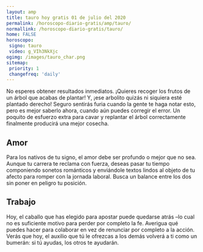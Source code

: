 ```yaml
---
layout: amp
title: tauro hoy gratis 01 de julio del 2020 
permalink: /horoscopo-diario-gratis/amp/tauro/
normallink: /horoscopo-diario-gratis/tauro/
home: FALSE
horoscopo:
 signo: tauro
 video: g_VIh3NkXjc
ogimg: /images/tauro_char.png
sitemap:
 priority: 1
 changefreq: 'daily'
---
```



No esperes obtener resultados inmediatos. ¡Quieres recoger los frutos de un árbol que acabas de plantar! Y, ¡ese arbolito quizás ni siquiera esté plantado derecho! Seguro sentirás furia cuando la gente te haga notar esto, pero es mejor saberlo ahora, cuando aún puedes corregir el error. Un poquito de esfuerzo extra para cavar y replantar el árbol correctamente finalmente producirá una mejor cosecha.

## Amor

Para los nativos de tu signo, el amor debe ser profundo o mejor que no sea. Aunque tu carrera te reclama con fuerza, deseas pasar tu tiempo componiendo sonetos románticos y enviándole textos lindos al objeto de tu afecto para romper con la jornada laboral. Busca un balance entre los dos sin poner en peligro tu posición.

## Trabajo

Hoy, el caballo que has elegido para apostar puede quedarse atrás –lo cual no es suficiente motivo para perder por completo la fe. Averigua qué puedes hacer para colaborar en vez de renunciar por completo a la acción. Verás que hoy, el auxilio que tú le ofrezcas a los demás volverá a ti como un bumerán: si tú ayudas, los otros te ayudarán.